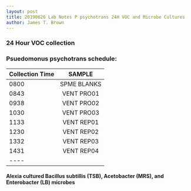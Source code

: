 ```yaml
---
layout: post
title: 20190626 Lab Notes P psychotrans 24H VOC and Microbe Cultures
author: James T. Brown
---
```


### **24 Hour VOC collection**
### Psuedomonus psychotrans schedule:

| Collection Time | SAMPLE |
|:--------|:-------:|
|0800	|SPME BLANKS| 
|0843	|VENT PRO01|
|0938	|VENT PRO02|
|1030	|VENT PRO03|
|1133   |VENT REP01|
|1230   |VENT REP02|
|1332   |VENT REP03|
|1431   |VENT REP04|
|----


#### Alexia cultured Bacillus subtillis (TSB), Acetobacter (MRS), and Enterobacter (LB) microbes 